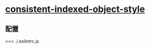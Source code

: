 # [consistent-indexed-object-style](https://typescript-eslint.io/rules/consistent-indexed-object-style)

## 配置

<<< ./.eslintrc.js
